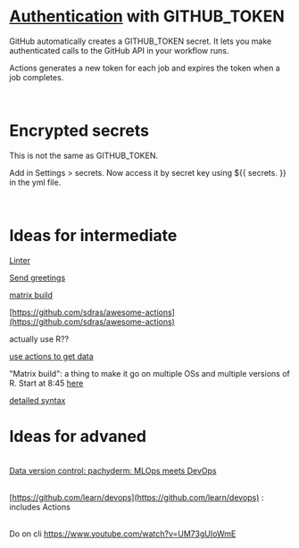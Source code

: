 
# [Authentication](https://docs.github.com/en/actions/reference/authentication-in-a-workflow) with GITHUB_TOKEN

GitHub automatically creates a GITHUB_TOKEN secret.
It lets you make authenticated calls to the GitHub API in your workflow runs. 

Actions generates a new token for each job and expires the token when a job completes.

<br>

# Encrypted secrets
This is not the same as GITHUB_TOKEN.

Add in Settings > secrets. Now access it by secret key using ${{ secrets.<your-key> }} in the yml file.

<br>


# Ideas for intermediate 

[Linter](https://github.com/r-lib/actions/blob/master/examples/lint-project.yaml)

[Send greetings ](https://github.com/orchid00/actions_sandbox/blob/master/.github/workflows/greetings.yml)

[matrix build](https://github-actions-hero.vercel.app/lessons/12)

[https://github.com/sdras/awesome-actions](https://github.com/sdras/awesome-actions) 

actually use R??

[use actions to get data](https://github.com/marketplace/actions/flat-data) 

"Matrix build": a thing to make it go on multiple OSs and multiple versions of R. Start at 8:45 [here](https://www.jimhester.com/talk/2020-rsc-github-actions/)

[detailed syntax](https://docs.github.com/en/actions/reference/workflow-syntax-for-github-actions)


# Ideas for advaned

<br>[Data version control: pachyderm: MLOps meets DevOps](https://github.blog/2020-10-15-pachyderm-and-the-power-of-github-actions-mlops-meets-devops/)

<br>[https://github.com/learn/devops](https://github.com/learn/devops) : includes Actions

<br>Do on cli https://www.youtube.com/watch?v=UM73gUIoWmE

